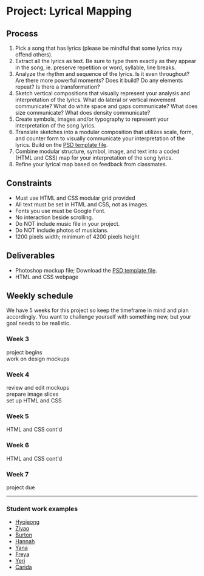 # Project: Lyrical Mapping

## Process
1. Pick a song that has lyrics (please be mindful that some lyrics may offend others).
2. Extract all the lyrics as text. Be sure to type them exactly as they appear in the song, ie. preserve repetition or word, syllable, line breaks.
3. Analyze the rhythm and sequence of the lyrics. Is it even throughout? Are there more powerful moments? Does it build? Do any elements repeat? Is there a transformation?
4. Sketch vertical compositions that visually represent your analysis and interpretation of the lyrics. What do lateral or vertical movement communicate? What do white space and gaps communicate? What does size communicate? What does density communicate?
5. Create symbols, images and/or typography to represent your interpretation of the song lyrics.
6. Translate sketches into a modular composition that utilizes scale, form, and counter form to visually communicate your interpretation of the lyrics. Build on the [PSD template file](../files/proj1-psd-mockup-template.psd).
7. Combine modular structure, symbol, image, and text into a coded (HTML and CSS) map for your interpretation of the song lyrics.
8. Refine your lyrical map based on feedback from classmates.

## Constraints
- Must use HTML and CSS modular grid provided
- All text must be set in HTML and CSS, not as images.
- Fonts you use must be Google Font.
- No interaction beside scrolling.
- Do NOT include music file in your project.
- Do NOT include photos of musicians.
- 1200 pixels width; minimum of 4200 pixels height

## Deliverables
- Photoshop mockup file; Download the [PSD template file](../files/proj1-psd-mockup-template.psd).
- HTML and CSS webpage

## Weekly schedule
We have 5 weeks for this project so keep the timeframe in mind and plan accordingly. You want to challenge yourself with something new, but your goal needs to be realistic.

### Week 3
project begins  
work on design mockups

### Week 4
review and edit mockups  
prepare image slices  
set up HTML and CSS

### Week 5
HTML and CSS cont'd

### Week 6
HTML and CSS cont'd

### Week 7
project due

-----
### Student work examples
- [Hyojeong](http://mica-gd2.paperdove.com/2016/lyrics/hyojeong/)
- [Ziyao](http://mica-gd2.paperdove.com/2017/lyrics/wed/ziyao-sun/)
- [Burton](http://mica-gd2.paperdove.com/2017/lyrics/wed/Burton-Booz/)
- [Hannah](http://mica-gd2.paperdove.com/2017/lyrics/wed/Hananh-Meng/)
- [Yana](http://mica-gd2.paperdove.com/2018/lyrics/thu/yana-gevorgyan/)
- [Freya](http://mica-gd2.paperdove.com/2018/lyrics/thu/freya-qi/)
- [Yeri](http://mica-gd2.paperdove.com/2018/lyrics/fri/yeri-choi/)
- [Carida](http://mica-gd2.paperdove.com/2018/lyrics/fri/carida-yuan/)

